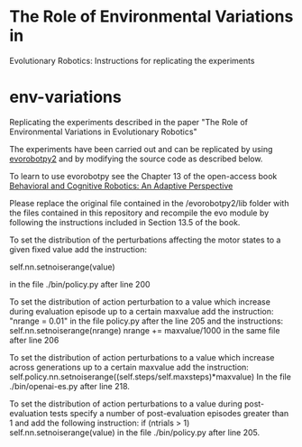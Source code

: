 # The Role of Environmental Variations in
Evolutionary Robotics: Instructions for replicating the experiments
# env-variations
Replicating the experiments described in the paper "The Role of Environmental Variations in Evolutionary Robotics"

The experiments have been carried out and can be replicated by using [evorobotpy2](https://github.com/snolfi/evorobotpy2) and by modifying the source code as described below. 

To learn to use evorobotpy see the Chapter 13 of the open-access book [Behavioral and Cognitive Robotics: An Adaptive Perspective](https://bacrobotics.com)

Please replace the original file contained in the /evorobotpy2/lib folder with the files contained in this repository and recompile the evo module by following the instructions included in Section 13.5 of the book.  

To set the distribution of the perturbations affecting the motor states to a given fixed value add the instruction:

self.nn.setnoiserange(value) 

in the file ./bin/policy.py after line 200
 
To set the distribution of action perturbation to a value which increase during evaluation episode up to a certain maxvalue add the instruction:
"nrange = 0.01" 
in the file policy.py after the line 205
and the instructions:
  self.nn.setnoiserange(nrange)
  nrange += maxvalue/1000
in the same file after line 206
 
To set the distribution of action perturbations to a value which increase across generations up to a certain maxvalue add the instruction:
  self.policy.nn.setnoiserange((self.steps/self.maxsteps)*maxvalue) 
In the file ./bin/openai-es.py after line 218.
 
To set the distribution of action perturbations to a value during post-evaluation tests specify a number of post-evaluation episodes greater than 1 and add the following instruction:
	if (ntrials > 1)
		self.nn.setnoiserange(value)
in the file ./bin/policy.py after line 205.



